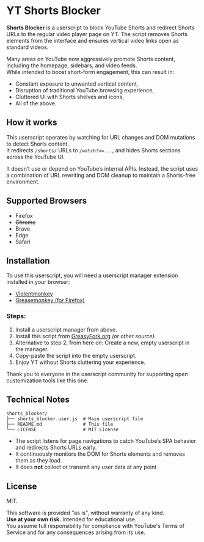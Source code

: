 # YT Shorts Blocker

**Shorts Blocker** is a userscript to block YouTube Shorts and redirect Shorts URLs to the regular video player page on YT.
The script removes Shorts elements from the interface and ensures vertical video links open as standard videos.

Many areas on YouTube now aggressively promote Shorts content, including the homepage, sidebars, and video feeds.<br>
While intended to boost short-form engagement, this can result in:

* Constant exposure to unwanted vertical content,
* Disruption of traditional YouTube browsing experience,
* Cluttered UI with Shorts shelves and icons,
* All of the above.

## How it works

This userscript operates by watching for URL changes and DOM mutations to detect Shorts content.<br>
It redirects `/shorts/` URLs to `/watch?v=...`, and hides Shorts sections across the YouTube UI.

It doesn’t use or depend on YouTube’s internal APIs. Instead, the script uses a combination of URL rewriting and DOM cleanup to maintain a Shorts-free environment.

## Supported Browsers

* Firefox
* ~~Chrome~~
* Brave
* Edge
* Safari

## Installation

To use this userscript, you will need a userscript manager extension installed in your browser:

* [Violentmonkey](https://violentmonkey.github.io/)
* [Greasemonkey (for Firefox)](https://addons.mozilla.org/en-US/firefox/addon/greasemonkey/)

### Steps:

1. Install a userscript manager from above.
2. Install this script from [GreasyFork.org](https://greasyfork.org) *(or other source)*.
3. Alternative to step 2, from here on: Create a new, empty userscript in the manager.
4. Copy-paste the script into the empty userscript.
5. Enjoy YT without Shorts cluttering your experience.

Thank you to everyone in the userscript community for supporting open customization tools like this one.

## Technical Notes

```
shorts_blocker/
├── shorts_blocker.user.js  # Main userscript file
├── README.md               # This file
└── LICENSE                 # MIT License
```

* The script listens for page navigations to catch YouTube’s SPA behavior and redirects Shorts URLs early.
* It continuously monitors the DOM for Shorts elements and removes them as they load.
* It does **not** collect or transmit any user data at any point

## License

MIT.

This software is provided "as is", without warranty of any kind.<br>
**Use at your own risk.** Intended for educational use.<br>
You assume full responsibility for compliance with YouTube's Terms of Service and for any consequences arising from its use.
